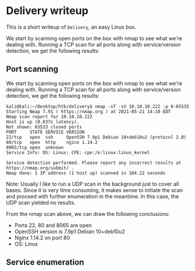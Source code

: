 # Delivery writeup

This is a short writeup of ```Delivery```, an easy Linux box.

We start by scanning open ports on the box with nmap to see what we're dealing with. Running a TCP scan for all ports along with service/version detection, we get the following results:

## Port scanning

We start by scanning open ports on the box with nmap to see what we're dealing with. Running a TCP scan for all ports along with service/version detection, we get the following results:

```console
kali@kali:~/Desktop/htb/delivery$ nmap -sT -sV 10.10.10.222 -p 0-65535
Starting Nmap 7.91 ( https://nmap.org ) at 2021-05-21 14:10 EDT
Nmap scan report for 10.10.10.222
Host is up (0.037s latency).
Not shown: 65533 closed ports
PORT     STATE SERVICE VERSION
22/tcp   open  ssh     OpenSSH 7.9p1 Debian 10+deb10u2 (protocol 2.0)
80/tcp   open  http    nginx 1.14.2
8065/tcp open  unknown
Service Info: OS: Linux; CPE: cpe:/o:linux:linux_kernel

Service detection performed. Please report any incorrect results at https://nmap.org/submit/ .
Nmap done: 1 IP address (1 host up) scanned in 104.22 seconds
```

Note: Usually I like to run a UDP scan in the background just to cover all bases. Since it is very time consuming, it makes sense to initiate the scan and proceed with further enumeration in the meantime. In this case, the UDP scan yielded no results.

From the nmap scan above, we can draw the following conclusions:

- Ports 22, 80 and 8065 are open
- OpenSSH version is 7.9p1 Debian 10+deb10u2
- Nginx 1.14.2 on port 80
- OS: Linux

## Service enumeration


